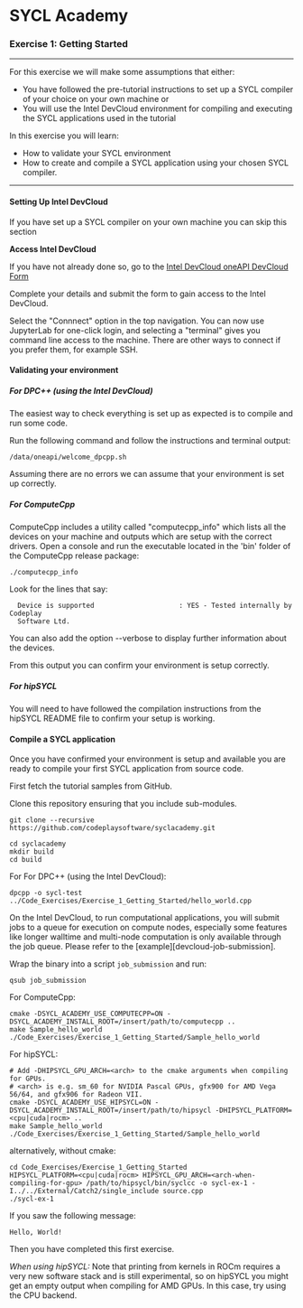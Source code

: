 # SYCL Academy

### Exercise 1: Getting Started

---

For this exercise we will make some assumptions that either:

* You have followed the pre-tutorial instructions to set up a SYCL compiler of
your choice on your own machine
or
* You will use the Intel DevCloud environment for compiling and executing the
SYCL applications used in the tutorial

In this exercise you will learn:
* How to validate your SYCL environment
* How to create and compile a SYCL application using your chosen SYCL compiler.

---

#### Setting Up Intel DevCloud

If you have set up a SYCL compiler on your own machine you can skip this section

**Access Intel DevCloud**

If you have not already done so, go to the 
[Intel DevCloud oneAPI DevCloud Form](https://intelsoftwaresites.secure.force.com/devcloud/oneapi)

Complete your details and submit the form to gain access to the Intel DevCloud.

Select the "Connnect" option in the top navigation.
You can now use JupyterLab for one-click login, and selecting a "terminal" gives
you command line access to the machine.
There are other ways to connect if you prefer them, for example SSH.

#### Validating your environment

##### For DPC++ (using the Intel DevCloud)

The easiest way to check everything is set up as expected is to compile and run
some code.

Run the following command and follow the instructions and terminal output:

```
/data/oneapi/welcome_dpcpp.sh
```

Assuming there are no errors we can assume that your environment is set up correctly.

##### For ComputeCpp

ComputeCpp includes a utility called "computecpp_info" which lists all the
devices on your machine and outputs which are setup with the correct drivers. 
Open a console and run the executable located in the 'bin' folder of the
ComputeCpp release package:

```
./computecpp_info
```

Look for the lines that say:
```
  Device is supported                     : YES - Tested internally by Codeplay
  Software Ltd.
```

You can also add the option --verbose to display further information about the
devices.

From this output you can confirm your environment is setup correctly.

##### For hipSYCL

You will need to have followed the compilation instructions from the hipSYCL
README file to confirm your setup is working.


#### Compile a SYCL application

Once you have confirmed your environment is setup and available you are ready to
compile your first SYCL application from source code.

First fetch the tutorial samples from GitHub.

Clone this repository ensuring that you include sub-modules.

```
git clone --recursive https://github.com/codeplaysoftware/syclacademy.git
```

```
cd syclacademy
mkdir build
cd build
```

For For DPC++ (using the Intel DevCloud):
```
dpcpp -o sycl-test ../Code_Exercises/Exercise_1_Getting_Started/hello_world.cpp
```

On the Intel DevCloud, to run computational applications, you will submit jobs to a queue for execution on compute nodes,
especially some features like longer walltime and multi-node computation is only available through the job queue.
Please refer to the [example][devcloud-job-submission].

Wrap the binary into a script `job_submission` and run:

`qsub job_submission`

For ComputeCpp:
```
cmake -DSYCL_ACADEMY_USE_COMPUTECPP=ON -DSYCL_ACADEMY_INSTALL_ROOT=/insert/path/to/computecpp ..
make Sample_hello_world
./Code_Exercises/Exercise_1_Getting_Started/Sample_hello_world
```

For hipSYCL:
```
# Add -DHIPSYCL_GPU_ARCH=<arch> to the cmake arguments when compiling for GPUs.
# <arch> is e.g. sm_60 for NVIDIA Pascal GPUs, gfx900 for AMD Vega 56/64, and gfx906 for Radeon VII.
cmake -DSYCL_ACADEMY_USE_HIPSYCL=ON -DSYCL_ACADEMY_INSTALL_ROOT=/insert/path/to/hipsycl -DHIPSYCL_PLATFORM=<cpu|cuda|rocm> ..
make Sample_hello_world
./Code_Exercises/Exercise_1_Getting_Started/Sample_hello_world
```
alternatively, without cmake:
```
cd Code_Exercises/Exercise_1_Getting_Started
HIPSYCL_PLATFORM=<cpu|cuda|rocm> HIPSYCL_GPU_ARCH=<arch-when-compiling-for-gpu> /path/to/hipsycl/bin/syclcc -o sycl-ex-1 -I../../External/Catch2/single_include source.cpp
./sycl-ex-1
```

If you saw the following message:

```
Hello, World!
```

Then you have completed this first exercise.

*When using hipSYCL:* Note that printing from kernels in ROCm requires a very new software stack and is still experimental, so on hipSYCL you might get an empty output when compiling for AMD GPUs. In this case, try using the CPU backend.

